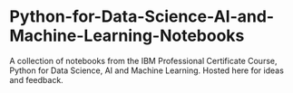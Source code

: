 # Python-for-Data-Science-AI-and-Machine-Learning-Notebooks
A collection of notebooks from the IBM Professional Certificate Course, Python for Data Science, AI and Machine Learning. Hosted here for ideas and feedback.
